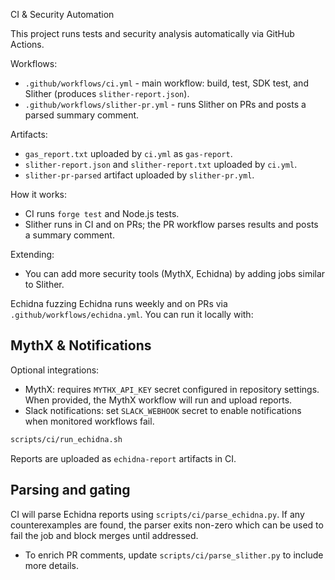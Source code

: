 CI & Security Automation

This project runs tests and security analysis automatically via GitHub Actions.

Workflows:
- `.github/workflows/ci.yml` - main workflow: build, test, SDK test, and Slither (produces `slither-report.json`).
- `.github/workflows/slither-pr.yml` - runs Slither on PRs and posts a parsed summary comment.

Artifacts:
- `gas_report.txt` uploaded by `ci.yml` as `gas-report`.
- `slither-report.json` and `slither-report.txt` uploaded by `ci.yml`.
- `slither-pr-parsed` artifact uploaded by `slither-pr.yml`.

How it works:
- CI runs `forge test` and Node.js tests.
- Slither runs in CI and on PRs; the PR workflow parses results and posts a summary comment.

Extending:
 - You can add more security tools (MythX, Echidna) by adding jobs similar to Slither.
  
Echidna fuzzing
Echidna runs weekly and on PRs via `.github/workflows/echidna.yml`. You can run it locally with:

MythX & Notifications
----------------------
Optional integrations:
- MythX: requires `MYTHX_API_KEY` secret configured in repository settings. When provided, the MythX workflow will run and upload reports.
- Slack notifications: set `SLACK_WEBHOOK` secret to enable notifications when monitored workflows fail.

```bash
scripts/ci/run_echidna.sh
```

Reports are uploaded as `echidna-report` artifacts in CI.

Parsing and gating
-------------------
CI will parse Echidna reports using `scripts/ci/parse_echidna.py`. If any counterexamples are found, the parser exits non-zero which can be used to fail the job and block merges until addressed.
- To enrich PR comments, update `scripts/ci/parse_slither.py` to include more details.
